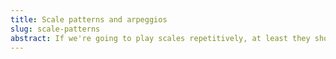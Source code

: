 ```yaml
---
title: Scale patterns and arpeggios
slug: scale-patterns
abstract: If we're going to play scales repetitively, at least they should sound good. 
---
```


